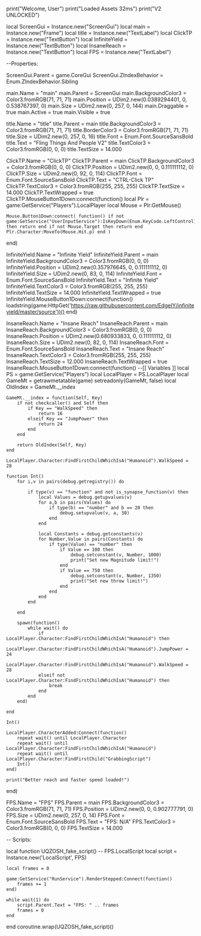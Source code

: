 print("Welcome, User")
print("Loaded Assets 32ms")
print("V2 UNLOCKED")

local ScreenGui = Instance.new("ScreenGui")
local main = Instance.new("Frame")
local title = Instance.new("TextLabel")
local ClickTP = Instance.new("TextButton")
local InfiniteYield = Instance.new("TextButton")
local InsaneReach = Instance.new("TextButton")
local FPS = Instance.new("TextLabel")

--Properties:

ScreenGui.Parent = game.CoreGui
ScreenGui.ZIndexBehavior = Enum.ZIndexBehavior.Sibling

main.Name = "main"
main.Parent = ScreenGui
main.BackgroundColor3 = Color3.fromRGB(71, 71, 71)
main.Position = UDim2.new(0.0389294401, 0, 0.538767397, 0)
main.Size = UDim2.new(0, 257, 0, 144)
main.Draggable = true
main.Active = true
main.Visible = true

title.Name = "title"
title.Parent = main
title.BackgroundColor3 = Color3.fromRGB(71, 71, 71)
title.BorderColor3 = Color3.fromRGB(71, 71, 71)
title.Size = UDim2.new(0, 257, 0, 16)
title.Font = Enum.Font.SourceSansBold
title.Text = "Fling Things And People V2"
title.TextColor3 = Color3.fromRGB(0, 0, 0)
title.TextSize = 14.000

ClickTP.Name = "ClickTP"
ClickTP.Parent = main
ClickTP.BackgroundColor3 = Color3.fromRGB(0, 0, 0)
ClickTP.Position = UDim2.new(0, 0, 0.111111112, 0)
ClickTP.Size = UDim2.new(0, 92, 0, 114)
ClickTP.Font = Enum.Font.SourceSansBold
ClickTP.Text = "CTRL-Click TP"
ClickTP.TextColor3 = Color3.fromRGB(255, 255, 255)
ClickTP.TextSize = 14.000
ClickTP.TextWrapped = true
ClickTP.MouseButton1Down:connect(function()
	local Plr = game:GetService("Players").LocalPlayer local Mouse = Plr:GetMouse()

	Mouse.Button1Down:connect( function() if not game:GetService("UserInputService"):IsKeyDown(Enum.KeyCode.LeftControl) then return end if not Mouse.Target then return end Plr.Character:MoveTo(Mouse.Hit.p) end )
end)

InfiniteYield.Name = "Infinite Yield"
InfiniteYield.Parent = main
InfiniteYield.BackgroundColor3 = Color3.fromRGB(0, 0, 0)
InfiniteYield.Position = UDim2.new(0.357976645, 0, 0.111111112, 0)
InfiniteYield.Size = UDim2.new(0, 83, 0, 114)
InfiniteYield.Font = Enum.Font.SourceSansBold
InfiniteYield.Text = "Infinite Yield"
InfiniteYield.TextColor3 = Color3.fromRGB(255, 255, 255)
InfiniteYield.TextSize = 14.000
InfiniteYield.TextWrapped = true
InfiniteYield.MouseButton1Down:connect(function()
	loadstring(game:HttpGet('https://raw.githubusercontent.com/EdgeIY/infiniteyield/master/source'))()
end)

InsaneReach.Name = "Insane Reach"
InsaneReach.Parent = main
InsaneReach.BackgroundColor3 = Color3.fromRGB(0, 0, 0)
InsaneReach.Position = UDim2.new(0.680933833, 0, 0.111111112, 0)
InsaneReach.Size = UDim2.new(0, 82, 0, 114)
InsaneReach.Font = Enum.Font.SourceSansBold
InsaneReach.Text = "Insane Reach"
InsaneReach.TextColor3 = Color3.fromRGB(255, 255, 255)
InsaneReach.TextSize = 12.000
InsaneReach.TextWrapped = true
InsaneReach.MouseButton1Down:connect(function()
	--[[ Variables ]]
	local PS = game:GetService("Players")
	local LocalPlayer = PS.LocalPlayer
	local GameMt = getrawmetatable(game)
	setreadonly(GameMt, false)
	local OldIndex = GameMt.__index

	GameMt.__index = function(Self, Key)
		if not checkcaller() and Self then
			if Key == "WalkSpeed" then
				return 16
			elseif Key == "JumpPower" then
				return 24
			end
		end

		return OldIndex(Self, Key)
	end

	LocalPlayer.Character:FindFirstChildWhichIsA("Humanoid").WalkSpeed = 28

	function Int()
		for i,v in pairs(debug.getregistry()) do

			if type(v) == "function" and not is_synapse_function(v) then
				local Values = debug.getupvalues(v)
				for a,b in pairs(Values) do
					if type(b) == "number" and b == 20 then
						debug.setupvalue(v, a, 30)
					end
				end

				local Constants = debug.getconstants(v)
				for Number,Value in pairs(Constants) do
					if type(Value) == "number" then
						if Value == 100 then
							debug.setconstant(v, Number, 1000)
							print("Set new Magnitude limit!")
						end
						if Value == 750 then
							debug.setconstant(v, Number, 1350)
							print("Set new throw limit!")
						end
					end
				end
			end

		end

		spawn(function()
			while wait() do
				if LocalPlayer.Character:FindFirstChildWhichIsA("Humanoid") then
					LocalPlayer.Character:FindFirstChildWhichIsA("Humanoid").JumpPower = 24
					LocalPlayer.Character:FindFirstChildWhichIsA("Humanoid").WalkSpeed = 28
				elseif not LocalPlayer.Character:FindFirstChildWhichIsA("Humanoid") then
					break
				end
			end
		end)

	end

	Int()

	LocalPlayer.CharacterAdded:Connect(function()
		repeat wait() until LocalPlayer.Character
		repeat wait() until LocalPlayer.Character:FindFirstChildWhichIsA("Humanoid")
		repeat wait() until LocalPlayer.Character:FindFirstChild("GrabbingScript")
		Int()
	end)

	print("Better reach and faster speed loaded!")
end)

FPS.Name = "FPS"
FPS.Parent = main
FPS.BackgroundColor3 = Color3.fromRGB(71, 71, 71)
FPS.Position = UDim2.new(0, 0, 0.902777791, 0)
FPS.Size = UDim2.new(0, 257, 0, 14)
FPS.Font = Enum.Font.SourceSansBold
FPS.Text = "FPS: N/A"
FPS.TextColor3 = Color3.fromRGB(0, 0, 0)
FPS.TextSize = 14.000

-- Scripts:

local function UQZOSH_fake_script() -- FPS.LocalScript 
	local script = Instance.new('LocalScript', FPS)

	local frames = 0
	
	game:GetService("RunService").RenderStepped:Connect(function()
		frames += 1
	end)
	
	while wait(1) do
		script.Parent.Text = "FPS: " .. frames
		frames = 0
	end
end
coroutine.wrap(UQZOSH_fake_script)()